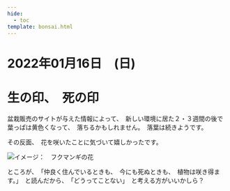 ```yaml
---
hide:
  - toc
template: bonsai.html
---
```

# 2022年01月16日　(日)

# 生の印、　死の印
盆栽販売のサイトが与えた情報によって、　新しい環境に居た２・３週間の後で葉っぱは黄色くなって、　落ちるかもしれません。　落葉は続きようです。

その反面、　花を咲いたことに気づいて嬉しかったです。

![イメージ：　フクマンギの花](https://lh3.googleusercontent.com/pw/AM-JKLVxqUT1DwUVsdZeXckYvmdc-bxp5aiz7l52vJAlyfVR60pVU0YRmPoOm8DUcEpF0zRxx8W88aaaI-8BDhGHlUJDBq0mgaHNZkGDQdIaWwMg4bs8J0RUobl1WV3JjPtwjKKDPklY_rDIwFpn2Dcro0pV=w1174-h939-no?authuser=0)

ところが、　「仲良く住んでいるときも、　今にも死ぬときも、　植物は咲き得ます。」　と読んだから、　「どうってことない」　と考える方がいいかしら？
